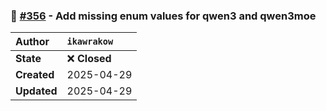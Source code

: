 ### 🔀 [#356](https://github.com/ikawrakow/ik_llama.cpp/pull/356) - Add missing enum values for qwen3 and qwen3moe

| **Author** | `ikawrakow` |
| :--- | :--- |
| **State** | ❌ **Closed** |
| **Created** | 2025-04-29 |
| **Updated** | 2025-04-29 |
